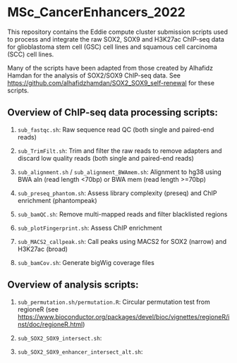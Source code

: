 # MSc_CancerEnhancers_2022
This repository contains the Eddie compute cluster submission scripts used to process and integrate the raw SOX2, SOX9 and H3K27ac ChIP-seq data for glioblastoma stem cell (GSC) cell lines and squamous cell carcinoma (SCC) cell lines.

Many of the scripts have been adapted from those created by Alhafidz Hamdan for the analysis of SOX2/SOX9 ChIP-seq data. See https://github.com/alhafidzhamdan/SOX2_SOX9_self-renewal for these scripts.

## Overview of ChIP-seq data processing scripts:

1. ```sub_fastqc.sh```: Raw sequence read QC (both single and paired-end reads)

2. ```sub_TrimFilt.sh```: Trim and filter the raw reads to remove adapters and discard low quality reads (both single and paired-end reads) 

3. ```sub_alignment.sh``` / ```sub_alignment_BWAmem.sh```: Alignment to hg38 using BWA aln (read length <70bp) or BWA mem (read length >=70bp)

4. ```sub_preseq_phantom.sh```: Assess library complexity (preseq) and ChIP enrichment (phantompeak)

5. ```sub_bamQC.sh```: Remove multi-mapped reads and filter blacklisted regions 

6. ```sub_plotFingerprint.sh```: Assess ChIP enrichment

7. ```sub_MACS2_callpeak.sh```: Call peaks using MACS2 for SOX2 (narrow) and H3K27ac (broad)

8. ```sub_bamCov.sh```: Generate bigWig coverage files

## Overview of analysis scripts:

1. ```sub_permutation.sh/permutation.R```: Circular permutation test from regioneR (see https://www.bioconductor.org/packages/devel/bioc/vignettes/regioneR/inst/doc/regioneR.html)

2. ```sub_SOX2_SOX9_intersect.sh```: 

3. ```sub_SOX2_SOX9_enhancer_intersect_alt.sh```:
